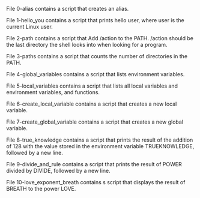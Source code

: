 File 0-alias contains a script that creates an alias.

File 1-hello_you contains a script that prints hello user, where user is the current Linux user.

File 2-path contains a script that Add /action to the PATH. /action should be the last directory the shell looks into when looking for a program.

File 3-paths contains a script that counts the number of directories in the PATH.

File 4-global_variables contains a script that lists environment variables.

File 5-local_variables contains a script that lists all local variables and environment variables, and functions.

File 6-create_local_variable contains a script that creates a new local variable.

File 7-create_global_variable contains a script that creates a new global variable.

File 8-true_knowledge contains a script that prints the result of the addition of 128 with the value stored in the environment variable TRUEKNOWLEDGE, followed by a new line.

File 9-divide_and_rule contains a script that prints the result of POWER divided by DIVIDE, followed by a new line.

File 10-love_exponent_breath contains s script that displays the result of BREATH to the power LOVE.
